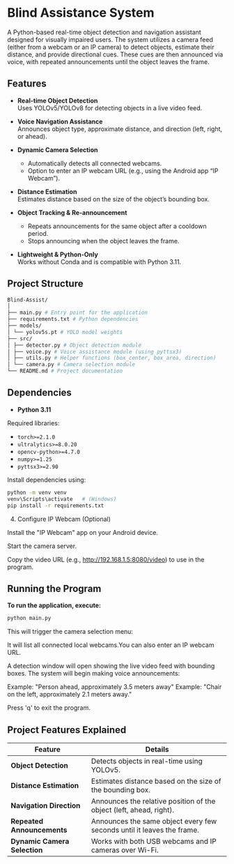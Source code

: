 # Blind Assistance System

A Python-based real-time object detection and navigation assistant designed for visually impaired users. The system utilizes a camera feed (either from a webcam or an IP camera) to detect objects, estimate their distance, and provide directional cues. These cues are then announced via voice, with repeated announcements until the object leaves the frame.

## Features

- **Real-time Object Detection**  
  Uses YOLOv5/YOLOv8 for detecting objects in a live video feed.

- **Voice Navigation Assistance**  
  Announces object type, approximate distance, and direction (left, right, or ahead).

- **Dynamic Camera Selection**  
  - Automatically detects all connected webcams.  
  - Option to enter an IP webcam URL (e.g., using the Android app “IP Webcam”).

- **Distance Estimation**  
  Estimates distance based on the size of the object’s bounding box.

- **Object Tracking & Re-announcement**  
  - Repeats announcements for the same object after a cooldown period.  
  - Stops announcing when the object leaves the frame.

- **Lightweight & Python-Only**  
  Works without Conda and is compatible with Python 3.11.

## Project Structure

```bash
Blind-Assist/
│
├── main.py # Entry point for the application
├── requirements.txt # Python dependencies
├── models/
│ └── yolov5s.pt # YOLO model weights
├── src/
│ ├── detector.py # Object detection module
│ ├── voice.py # Voice assistance module (using pyttsx3)
│ ├── utils.py # Helper functions (box_center, box_area, direction)
│ └── camera.py # Camera selection module
└── README.md # Project documentation
```
## Dependencies

- **Python 3.11**

Required libraries:

- `torch>=2.1.0`
- `ultralytics>=8.0.20`
- `opencv-python>=4.7.0`
- `numpy>=1.25`
- `pyttsx3>=2.90`

Install dependencies using:

```bash
python -m venv venv
venv\Scripts\activate   # (Windows)
pip install -r requirements.txt
```
4. Configure IP Webcam (Optional)

Install the "IP Webcam" app on your Android device.

Start the camera server.

Copy the video URL (e.g., http://192.168.1.5:8080/video) to use in the program.

## Running the Program

**To run the application, execute:**
```bash
python main.py
```

This will trigger the camera selection menu:

It will list all connected local webcams.You can also enter an IP webcam URL.

A detection window will open showing the live video feed with bounding boxes. The system will begin making voice announcements:

Example: "Person ahead, approximately 3.5 meters away"
Example: "Chair on the left, approximately 2.1 meters away."

Press 'q' to exit the program.

## Project Features Explained
| Feature                      | Details                                                                |
| ---------------------------- | ---------------------------------------------------------------------- |
| **Object Detection**         | Detects objects in real-time using YOLOv5.                             |
| **Distance Estimation**      | Estimates distance based on the size of the bounding box.              |
| **Navigation Direction**     | Announces the relative position of the object (left, ahead, right).    |
| **Repeated Announcements**   | Announces the same object every few seconds until it leaves the frame. |
| **Dynamic Camera Selection** | Works with both USB webcams and IP cameras over Wi-Fi.                 |
